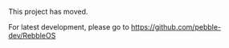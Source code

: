This project has moved.

For latest development, please go to https://github.com/pebble-dev/RebbleOS
